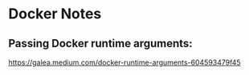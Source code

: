 # Docker Notes
## Passing Docker runtime arguments:
https://galea.medium.com/docker-runtime-arguments-604593479f45